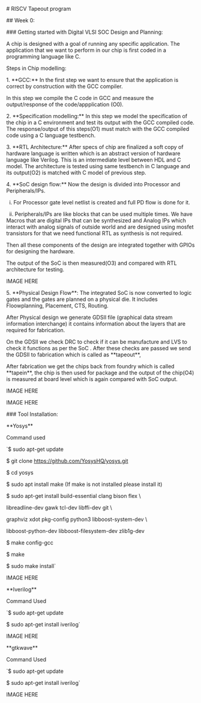 \# RISCV Tapeout program

\## Week 0:

\### Getting started with Digital VLSI SOC Design and Planning:

A chip is designed with a goal of running any specific application. The application that we want to perform in our chip is first coded in a programming language like C.

Steps in Chip modelling:

1\. \*\*GCC:\*\* In the first step we want to ensure that the application is correct by construction with the GCC compiler.

In this step we compile the C code in GCC and measure the output/response of the code/appplication (O0).

2\. \*\*Specification modelling:\*\* In this step we model the specification of the chip in a C environment and test its output with the GCC compiled code. The response/output of this steps(O1) must match with the GCC compiled code using a C language testbench.

3\. \*\*RTL Architecture:\*\* After specs of chip are finalized a soft copy of hardware language is written which is an abstract version of hardware language like Verilog. This is an intermediate level between HDL and C model. The architecture is tested using same testbench in C language and its output(O2) is matched with C model of previous step.

4\. \*\*SoC design flow:\*\* Now the design is divided into Processor and Peripherals/IPs.

 	i. For Processor gate level netlist is created and full PD flow is done for it.

 	ii. Peripherals/IPs are like blocks that can be used multiple times. We have Macros that are digital IPs that can be synthesized and Analog IPs which interact with analog signals of outside world and are designed using mosfet transistors for that we need functional RTL as synthesis is not required.

Then all these components of the design are integrated together with GPIOs for designing the hardware.

The output of the SoC is then measured(O3) and compared with RTL architecture for testing.



IMAGE HERE



5\. \*\*Physical Design Flow\*\*: The integrated SoC is now converted to logic gates and the gates are planned on a physical die. It includes Floowplanning, Placement, CTS, Routing.

After Physical design we generate GDSII file (graphical data stream information interchange) it contains information about the layers that are required for fabrication. 

On the GDSII we check DRC to check if it can be manufacture and LVS to check it functions as per the SoC . After these checks are passed we send the GDSII to fabrication which is called as \*\*tapeout\*\*,

After fabrication we get the chips back from foundry which is called \*\*tapein\*\*, the chip is then used for package and the output of the chip(O4) is measured at board level which is again compared with SoC output.



IMAGE HERE

IMAGE HERE



\### Tool Installation:

\*\*Yosys\*\*

Command used



`$ sudo apt-get update 

$ git clone https://github.com/YosysHQ/yosys.git 

$ cd yosys 

$ sudo apt install make (If make is not installed please install it) 

$ sudo apt-get install build-essential clang bison flex \\ 

libreadline-dev gawk tcl-dev libffi-dev git \\ 

graphviz xdot pkg-config python3 libboost-system-dev \\ 

libboost-python-dev libboost-filesystem-dev zlib1g-dev 

$ make config-gcc 

$ make 

$ sudo make install`



IMAGE HERE



\*\*Iverilog\*\*

Command Used



`$ sudo apt-get update

$ sudo apt-get install iverilog`



IMAGE HERE



\*\*gtkwave\*\*

Command Used



`$ sudo apt-get update

$ sudo apt-get install iverilog`



IMAGE HERE

